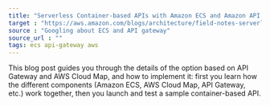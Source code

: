 ```yaml
---
title: "Serverless Container-based APIs with Amazon ECS and Amazon API Gateway"
target : "https://aws.amazon.com/blogs/architecture/field-notes-serverless-container-based-apis-with-amazon-ecs-and-amazon-api-gateway/"
source : "Googling about ECS and API gateway"
source_url : ""
tags: ecs api-gateway aws
---
```


This blog post guides you through the details of the option based on API Gateway and AWS Cloud Map, and how to implement it: first you learn how the different components (Amazon ECS, AWS Cloud Map, API Gateway, etc.) work together, then you launch and test a sample container-based API.